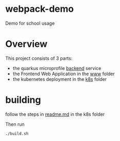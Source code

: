 # webpack-demo
Demo for school usage



# Overview

This project consists of 3 parts:

- the quarkus microprofile [backend](./backend/) service
- the Frontend Web Application in the [www](./www/) folder
- the kubernetes deployment in the [k8s](./k8s/) folder

# building


follow the steps in [readme.md](./k8s/readme.md) in the k8s folder

Then run
```bash
./build.sh
```